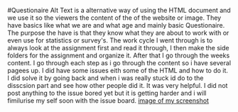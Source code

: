 #Questionaire
Alt Text is a alternative way of using the HTML document and we use it so the viewers the content of the of the website or image.
They have basics like what we are and what age and mainly basic Questionaire. The purpose the have is that they know what they are about to work with or even use for statistics or survey's.
The work cycle I went through is to always look at the assignment first and read it through, I then make the side folders for the assignment and organize it. After that I go through the weeks content. I go through each step as i go through the content so i have several pagees up. I did have some issues eith some of the HTML and how to do it. I did solve it by going back and when i was really stuck id do to the disscsion part and see how other people did it. It was very helpful. I did not post anything to the issue bored yet but it is getting harder and i will fimilurise my self soon with the issue board.
[image of my screenshot](./images/Screenshot6.png)
